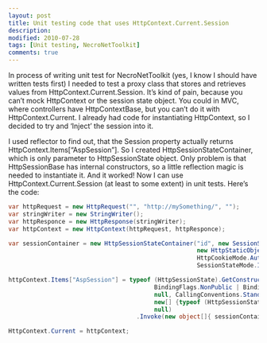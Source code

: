```yaml
---
layout: post
title: Unit testing code that uses HttpContext.Current.Session
description:
modified: 2010-07-28
tags: [Unit testing, NecroNetToolkit]
comments: true
---
```

In process of writing unit test for NecroNetToolkit (yes, I know I
should have written tests first) I needed to test a proxy class that
stores and retrieves values from HttpContext.Current.Session. It’s kind
of pain, because you can’t mock HttpContext or the session state object.
You could in MVC, where controllers have HttpContextBase, but you can’t
do it with HttpContext.Current. I already had code for instantiating
HttpContext, so I decided to try and ‘Inject’ the session into it.

I used reflector to find out, that the Session property actually returns
HttpContext.Items\[“AspSession”\]. So I created
HttpSessionStateContainer, which is only parameter to HttpSessionState
object. Only problem is that HttpSessionBase has internal constructors,
so a little reflection magic is needed to instantiate it. And it worked!
Now I can use HttpContext.Current.Session (at least to some extent) in
unit tests. Here’s the code:

```csharp
var httpRequest = new HttpRequest("", "http://mySomething/", "");
var stringWriter = new StringWriter();
var httpResponce = new HttpResponse(stringWriter);
var httpContext = new HttpContext(httpRequest, httpResponce);

var sessionContainer = new HttpSessionStateContainer("id", new SessionStateItemCollection(),
                                                     new HttpStaticObjectsCollection(), 10, true,
                                                     HttpCookieMode.AutoDetect,
                                                     SessionStateMode.InProc, false);

httpContext.Items["AspSession"] = typeof (HttpSessionState).GetConstructor(
                                         BindingFlags.NonPublic | BindingFlags.Instance,
                                         null, CallingConventions.Standard,
                                         new[] {typeof (HttpSessionStateContainer)},
                                         null)
                                    .Invoke(new object[]{ sessionContainer});

HttpContext.Current = httpContext;
```
